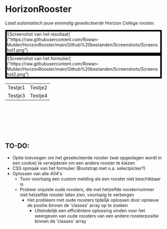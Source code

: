 # HorizonRooster
*Laad automatisch jouw eenmalig geselecteerde Horizon College rooster.*
<div style="border: 5px solid black">
  ![Screenshot van het resultaat]("https://raw.githubusercontent.com/Rowan-Mulder/HorizonRooster/main/Github%20bestanden/Screenshots/Screenshot1.png")
</div>
<div style="border: 5px solid black">
  ![Screenshot van het formulier]("https://raw.githubusercontent.com/Rowan-Mulder/HorizonRooster/main/Github%20bestanden/Screenshots/Screenshot2.png")
</div>
<table>
  <thead>
  </thead>
  <tbody>
    <tr>
      <td>Testje1</td>
      <td>Testje2</td>
    </tr>
    <tr>
      <td>Testje3</td>
      <td>Testje4</td>
    </tr>
  </tbody>
</table>

<br><br><br>
---

## TO-DO:
- Optie toevoegen om het geselecteerde rooster (wat opgeslagen wordt in een cookie) te verwijderen om een andere rooster te kiezen
- CSS opmaak van het formulier (Bootstrap met o.a. selectpicker?)
- Oplossen van alle 404's
  - Toon voorlopig een custom melding als een rooster niet beschikbaar is
  - Probeer onjuiste oude roosters, die met hetzelfde roosternummer niet hetzelfde rooster laten zien, voorlopig te verbergen
    - Het probleem met oude roosters tijdelijk oplossen door opnieuw de positie binnen de 'classes' array op te zoeken
      - Uiteindelijk een efficiëntere oplossing vinden voor het weergeven van oude roosters van een andere roosterpositie binnen de 'classes' array
